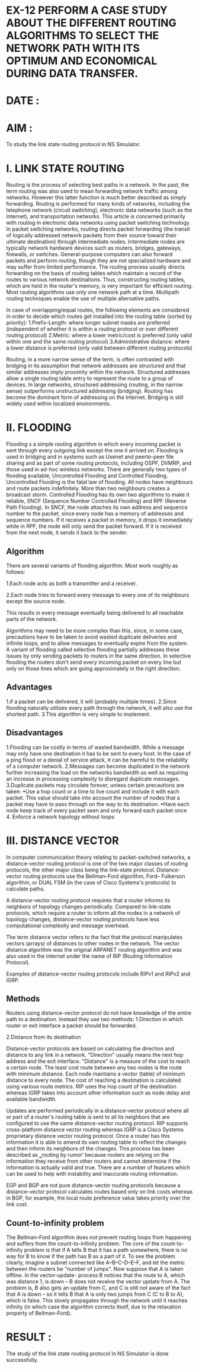 # EX-12 PERFORM A CASE STUDY ABOUT THE DIFFERENT ROUTING ALGORITHMS TO SELECT THE NETWORK PATH WITH ITS OPTIMUM AND ECONOMICAL DURING DATA TRANSFER. 

# DATE :



# AIM :

To study the link state routing protocol in NS Simulator. 

 # I. 	LINK STATE ROUTING  

 Routing is the process of selecting best paths in a network. In the past, the term routing was also used to mean forwarding network traffic among networks. However this latter function is much better described as simply forwarding. Routing is performed for many kinds of networks, including the telephone network (circuit switching), electronic data networks (such as the Internet), and transportation networks. This article is concerned primarily with routing in electronic data networks using packet switching technology. 
In packet switching networks, routing directs packet forwarding (the transit of logically addressed network packets from their source toward their ultimate destination) through intermediate nodes. Intermediate nodes are typically network hardware devices such as routers, bridges, gateways, firewalls, or switches. General-purpose computers can also forward packets and perform routing, though they are not specialized hardware and may suffer from limited performance. The routing process usually directs forwarding on the basis of routing tables which maintain a record of the routes to various network destinations. Thus, constructing routing tables, which are held in the router's memory, is very important for efficient routing. Most routing algorithms use only one network path at a time. Multipath routing techniques enable the use of multiple alternative paths. 
 
In case of overlapping/equal routes, the following elements are considered in order to decide which routes get installed into the routing table (sorted by priority): 
1.Prefix-Length: where longer subnet masks are preferred (independent of whether it is within a routing protocol or over different routing protocol) 
2.Metric: where a lower metric/cost is preferred (only valid within one and the same routing protocol) 
3.Administrative distance: where a lower distance is preferred (only valid between different routing protocols) 
 
Routing, in a more narrow sense of the term, is often contrasted with bridging in its assumption that network addresses are structured and that similar addresses imply proximity within the network. Structured addresses allow a single routing table entry to represent the route to a group of devices. In large networks, structured addressing (routing, in the narrow sense) outperforms unstructured addressing (bridging). Routing has become the dominant form of addressing on the Internet. Bridging is still widely used within localized environments. 

# II. 	FLOODING

Flooding s a simple routing algorithm in which every incoming packet is sent through every outgoing link except the one it arrived on. Flooding is used in bridging and in systems such as Usenet and peerto-peer file sharing and as part of some routing protocols, including OSPF, DVMRP, and those used in ad-hoc wireless networks. There are generally two types of flooding available, Uncontrolled Flooding and Controlled Flooding. Uncontrolled Flooding is the fatal law of flooding. All nodes have neighbours and route packets indefinitely. More than two neighbours creates a broadcast storm. Controlled Flooding has its own two algorithms to make it reliable, SNCF (Sequence Number Controlled Flooding) and RPF (Reverse Path Flooding). In SNCF, the node attaches its own address and sequence number to the packet, since every node has a memory of addresses and sequence numbers. If it receives a packet in memory, it drops it immediately while in RPF, the node will only send the packet forward. If it is received from the next node, it sends it back to the sender. 

## Algorithm 
 
There are several variants of flooding algorithm. Most work roughly as follows: 
 
1.Each node acts as both a transmitter and a receiver. 
 
2.Each node tries to forward every message to every one of its neighbours except the source node. 
 
This results in every message eventually being delivered to all reachable parts of the network. 
 
Algorithms may need to be more complex than this, since, in some case, precautions have to be taken to avoid wasted duplicate deliveries and infinite loops, and to allow messages to eventually expire from the system. A variant of flooding called selective flooding partially addresses these issues by only sending packets to routers in the same direction. In selective flooding the routers don't send every incoming packet on every line but only on those lines which are going approximately in the right direction. 


## Advantages 
 
1.if a packet can be delivered, it will (probably multiple times). 
2.Since flooding naturally utilizes every path through the network, it will also use the shortest path. 
3.This algorithm is very simple to implement. 

## Disadvantages 
 
1.Flooding can be costly in terms of wasted bandwidth. While a message may only have one destination it has to be sent to every host. In the case of a ping flood or a denial of service attack, it can be harmful to the reliability of a computer network. 
2.Messages can become duplicated in the network further increasing the load on the networks bandwidth as well as requiring an increase in processing complexity to disregard duplicate messages. 
3.Duplicate packets may circulate forever, unless certain precautions are taken: 
•Use a hop count or a time to live count and include it with each packet. This value should take into account the number of nodes that a packet may have to pass through on the way to its destination. 
•Have each node keep track of every packet seen and only forward each packet once 
4. 	Enforce a network topology without loops 

# III. 	DISTANCE VECTOR 

In computer communication theory relating to packet-switched networks, a distance-vector routing protocol is one of the two major classes of routing protocols, the other major class being the link-state protocol. Distance-vector routing protocols use the Bellman–Ford algorithm, Ford– 
Fulkerson algorithm, or DUAL FSM (in the case of Cisco Systems's protocols) to calculate paths. 
 
A distance-vector routing protocol requires that a router informs its neighbors of topology 
changes periodically. Compared to link-state protocols, which require a router to inform all the nodes in a network of topology changes, distance-vector routing protocols have less computational complexity and message overhead. 
 
The term distance vector refers to the fact that the protocol manipulates vectors (arrays) of distances to other nodes in the network. The vector distance algorithm was the original ARPANET routing algorithm and was also used in the internet under the name of RIP (Routing Information Protocol). 
 
Examples of distance-vector routing protocols include RIPv1 and RIPv2 and IGRP.  
 
## Methods
  
Routers using distance-vector protocol do not have knowledge of the entire path to a destination. 
Instead they use two methods: 
1.Direction in which router or exit interface a packet should be forwarded. 
 
2.Distance from its destination 
 
Distance-vector protocols are based on calculating the direction and distance to any link in a network. "Direction" usually means the next hop address and the exit interface. "Distance" is a measure of the cost to reach a certain node. The least cost route between any two nodes is the route with minimum distance. Each node maintains a vector (table) of minimum distance to every node. The cost of reaching a destination is calculated using various route metrics. RIP uses the hop count of the destination whereas IGRP takes into account other information such as node delay and available bandwidth. 
 
Updates are performed periodically in a distance-vector protocol where all or part of a router's routing table is sent to all its neighbors that are configured to use the same distance-vector routing protocol. RIP supports cross-platform distance vector routing whereas IGRP is a Cisco Systems proprietary distance vector routing protocol. Once a router has this information it is able to amend its own routing table to reflect the changes and then inform its neighbors of the changes. This process has been described as ‗routing by rumor‘ because routers are relying on the information they receive from other routers and cannot determine if the information is actually valid and true. There are a number of features which can be used to help with instability and inaccurate routing information. 
 
EGP and BGP are not pure distance-vector routing protocols because a distance-vector protocol calculates routes based only on link costs whereas in BGP, for example, the local route preference value takes priority over the link cost. 

## Count-to-infinity problem 

The Bellman–Ford algorithm does not prevent routing loops from happening and suffers from the count-to-infinity problem. The core of the count-to-infinity problem is that if A tells B that it has a path somewhere, there is no way for B to know if the path has B as a part of it. To see the problem clearly, imagine a subnet connected like A–B–C–D–E–F, and let the metric between the routers be "number of jumps". Now suppose that A is taken offline. In the vector-update- process B notices that the route to A, which was distance 1, is down – B does not receive the vector update from A. The problem is, B also gets an update from C, and C is still not aware of the fact that A is down – so it tells B that A is only two jumps from C (C to B to A), which is false. This slowly propagates through the network until it reaches infinity (in which case the algorithm corrects itself, due to the relaxation property of Bellman–Ford). 

# RESULT :

 The  study of the link state routing protocol in NS Simulator is done successfully.

